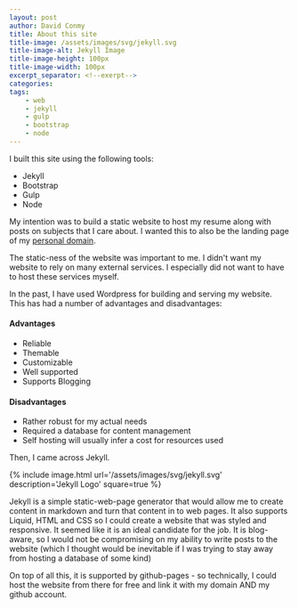 ```yaml
---
layout: post
author: David Conmy
title: About this site
title-image: /assets/images/svg/jekyll.svg
title-image-alt: Jekyll Image
title-image-height: 100px
title-image-width: 100px
excerpt_separator: <!--exerpt-->
categories:
tags:
    - web
    - jekyll
    - gulp
    - bootstrap
    - node
---
```

I built this site using the following tools: 

- Jekyll
- Bootstrap
- Gulp
- Node
<!--exerpt-->

My intention was to build a static website to host my resume along with posts on subjects that I care about.
I wanted this to also be the landing page of my [personal domain](http://conmy.me).

The static-ness of the website was important to me. I didn't want my website to rely on many external services. I especially did not want to have to host these services myself.

In the past, I have used Wordpress for building and serving my website. This has had a number of advantages and disadvantages:

#### Advantages

- Reliable
- Themable
- Customizable
- Well supported
- Supports Blogging

#### Disadvantages

- Rather robust for my actual needs
- Required a database for content management
- Self hosting will usually infer a cost for resources used

Then, I came across Jekyll.

{% include image.html url='/assets/images/svg/jekyll.svg' description='Jekyll Logo' square=true %}

Jekyll is a simple static-web-page generator that would allow me to create content in markdown and turn that content in to web pages.
It also supports Liquid, HTML and CSS so I could create a website that was styled and responsive. It seemed like it is an ideal candidate for the job. It is blog-aware, so I would not be compromising on my ability to write posts to the website (which I thought would be inevitable if I was trying to stay away from hosting a database of some kind)

On top of all this, it is supported by github-pages - so technically, I could host the website from there for free and link it with my domain AND my github account.